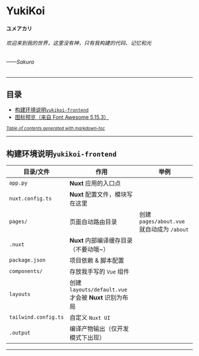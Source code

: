 # YukiKoi

#### ユメアカリ

###### 欢迎来到我的世界，这里没有神，只有我构建的代码、记忆和光

###### ——Sakura

---

## 目录

-   [构建环境说明`yukikoi-frontend`](#-------yukikoi-frontend-)
-   [图标预览（来自 Font Awesome 5.15.3）](#----------font-awesome-5153-)

<small><i><a href='http://ecotrust-canada.github.io/markdown-toc/'>Table of contents generated with markdown-toc</a></i></small>

---

## 构建环境说明`yukikoi-frontend`

| 目录/文件            | 作用                                                  | 举例                                       |
| -------------------- | ----------------------------------------------------- | ------------------------------------------ |
| `app.py`             | **Nuxt** 应用的入口点                                 |
| `nuxt.config.ts`     | **Nuxt** 配置文件，模块写在这里                       |
| `pages/`             | 页面自动路由目录                                      | 创建 `pages/about.vue` 就自动成为 `/about` |
| `.nuxt`              | **Nuxt** 内部编译缓存目录（不要动哦~）                |
| `package.json`       | 项目依赖 & 脚本配置                                   |
| `components/`        | 存放我手写的 `Vue` 组件                               |
| `layouts`            | 创建 `layouts/default.vue` 才会被 **Nuxt** 识别为布局 |
| `tailwind.config.ts` | 自定义 `Nuxt UI`                                      |
| `.output`            | 编译产物输出（仅开发模式下出现）                      |

---
